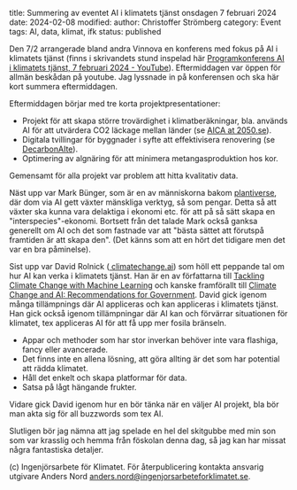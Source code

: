 title: Summering av eventet AI i klimatets tjänst onsdagen 7 februari 2024
date: 2024-02-08
modified:
author: Christoffer Strömberg
category: Event
tags: AI, data, klimat, ifk
status: published

Den 7/2 arrangerade bland andra Vinnova en konferens med fokus på AI i
klimatets tjänst (finns i skrivandets stund inspelad här
<a href="https://www.youtube.com/watch?v=u938bi1stT8" target="_blank">
Programkonferens AI i klimatets tjänst, 7 februari 2024 - YouTube</a>).
Eftermiddagen var öppen för allmän beskådan på youtube. Jag lyssnade in
på konferensen och ska här kort summera eftermiddagen.

Eftermiddagen börjar med tre korta projektpresentationer:

* Projekt för att skapa större trovärdighet i klimatberäkningar, bla. används
AI för att utvärdera CO2 läckage mellan länder (se
<a href="https://2050.se/en/aica-ai-powered-carbon-border-adjustments-eng"
target="_blank">AICA at 2050.se</a>).
* Digitala tvillingar för byggnader i syfte att effektivisera renovering
(se <a href="https://chalmersindustriteknik.se/projekt/decarbonaite/"
target = "_blank">DecarbonAIte</a>).
* Optimering av algnäring för att minimera metangasproduktion hos kor.

Gemensamt för alla projekt var problem att hitta kvalitativ data.

Näst upp var Mark Bünger, som är en av människorna bakom
<a href="https://www.plantiver.se/" target="_blank">plantiverse</a>, där dom via
AI gett växter mänskliga verktyg, så som pengar. Detta så att växter ska kunna
vara delaktiga i ekonomi etc. för att på så sätt skapa en
"interspecies"-ekonomi. Bortsett från det talade Mark också ganksa generellt om
AI och det som fastnade var att "bästa sättet att förutspå framtiden är att
skapa den". (Det känns som att en hört det tidigare men det var en bra påminelse).

Sist upp var David Rolnick (<a href="https://www.climatechange.ai/" target="_blank">
climatechange.ai</a>) som höll ett peppande tal om hur AI kan verka i klimatets
tjänst. Han är en av författarna till
<a href="https://dl.acm.org/doi/pdf/10.1145/3485128" target="_blank">Tackling
Climate Change with Machine Learning</a> och kanske framförallt till
<a href="https://www.gpai.ai/projects/climate-change-and-ai.pdf"
target="_blank">Climate Change and AI: Recommendations for Government</a>.
David gick igenom många tillämpnings där AI appliceras och kan appliceras i
klimatets tjänst. Han gick också igenom tillämpningar där AI kan och förvärrar
situationen för klimatet, tex appliceras AI för att få upp mer fosila bränseln.

* Appar och methoder som har stor inverkan behöver inte vara flashiga, fancy
eller avancerade.
* Det finns inte en allena lösning, att göra allting är det som har potential
att rädda klimatet.
* Håll det enkelt och skapa platformar för data.
* Satsa på lågt hängande frukter.

Vidare gick David igenom hur en bör tänka när en väljer AI projekt, bla bör man
akta sig för all buzzwords som tex AI.

Slutligen bör jag nämna att jag spelade en hel del skitgubbe med min son som var
krasslig och hemma från föskolan denna dag, så jag kan har missat några
fantastiska detaljer.

(c) Ingenjörsarbete för Klimatet. För återpublicering kontakta ansvarig utgivare
Anders Nord [anders.nord@ingenjorsarbeteforklimatet.se](mailto:anders.nord@ingenjorsarbeteforklimatet.se).
